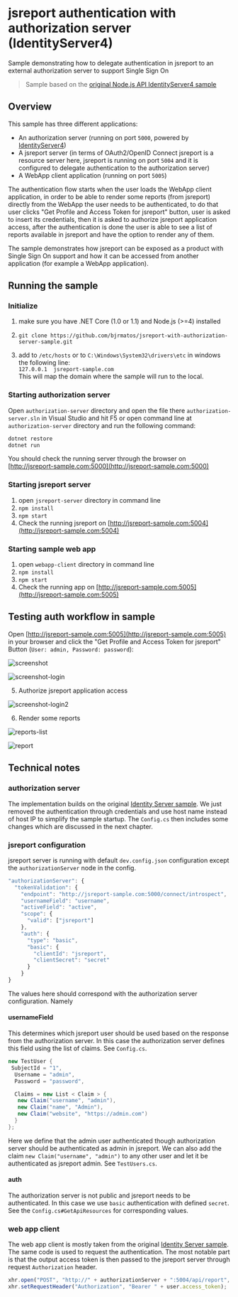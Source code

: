
# jsreport authentication with authorization server (IdentityServer4)

Sample demonstrating how to delegate authentication in jsreport to an external authorization server to support Single Sign On

 > Sample based on the [original Node.js API IdentityServer4 sample](https://github.com/IdentityServer/IdentityServer4.Samples/tree/release/NodeJsApi)

## Overview

This sample has three different applications:

- An authorization server (running on port `5000`, powered by [IdentityServer4](https://github.com/IdentityServer/IdentityServer4))
- A jsreport server (in terms of OAuth2/OpenID Connect jsreport is a resource server here, jsreport is running on port `5004` and it is configured to delegate authentication to the authorization server)
- A WebApp client application (running on port `5005`)

The authentication flow starts when the user loads the WebApp client application, in order to be able to render some reports (from jsreport) directly from the WebApp the user needs to be authenticated, to do that user clicks "Get Profile and Access Token for jsreport" button, user is asked to insert its credentials, then it is asked to authorize jsreport application access, after the authentication is done the user is able to see a list of reports available in jsreport and have the option to render any of them.

The sample demonstrates how jsreport can be exposed as a product with Single Sign On support and how it can be accessed from another application (for example a WebApp application).

## Running the sample

### Initialize

1. make sure you have .NET Core (1.0 or 1.1) and Node.js (>=4) installed

2. `git clone https://github.com/bjrmatos/jsreport-with-authorization-server-sample.git`

3. add to `/etc/hosts` or to `C:\Windows\System32\drivers\etc` in windows the following line: <br/>
`127.0.0.1  jsreport-sample.com`<br/>
This will map the domain where the sample will run to the local.

### Starting authorization server

Open `authorization-server` directory and open the file there `authorization-server.sln` in Visual Studio and hit F5 or open command line at `authorization-server` directory and run the following command:

```sh
dotnet restore
dotnet run
```

You should check the running server through the browser on [http://jsreport-sample.com:5000](http://jsreport-sample.com:5000)

### Starting jsreport server
1. open `jsreport-server` directory in command line
2. `npm install`
3. `npm start`
4. Check the running jsreport on [http://jsreport-sample.com:5004](http://jsreport-sample.com:5004)

### Starting sample web app

1. open `webapp-client` directory in command line
2. `npm install`
3. `npm start`
4. Check the running app on [http://jsreport-sample.com:5005](http://jsreport-sample.com:5005)

## Testing auth workflow in sample

Open [http://jsreport-sample.com:5005](http://jsreport-sample.com:5005)  in your browser and click the "Get Profile and Access Token for jsreport" Button (`User: admin, Password: password`):

![screenshot](images/screenshot.png)

![screenshot-login](images/screenshot-login.png)

5. Authorize jsreport application access

![screenshot-login2](images/screenshot-login2.png)

6. Render some reports

![reports-list](images/reports-list.png)

![report](images/report.png)

## Technical notes

### authorization server
The implementation builds on the original [Identity Server sample](https://github.com/IdentityServer/IdentityServer4.Samples/tree/release/NodeJsApi). We just removed the authentication through credentials and use host name instead of host IP to simplify the sample startup. The `Config.cs` then includes some changes which are discussed in the next chapter.

### jsreport configuration
jsreport server is running with default `dev.config.json` configuration except the `authorizationServer` node in the config.

```js
"authorizationServer": {
  "tokenValidation": {
    "endpoint": "http://jsreport-sample.com:5000/connect/introspect",
    "usernameField": "username",
    "activeField": "active",
    "scope": {
      "valid": ["jsreport"]
    },
    "auth": {
      "type": "basic",
      "basic": {
        "clientId": "jsreport",
        "clientSecret": "secret"
      }
	}
}
```

The values here should correspond with the authorization server configuration. Namely


#### usernameField
This determines which jsreport user should be used based on the response from the authorization server. In this case the authorization server defines this field using the list of claims. See `Config.cs`.

```cs
new TestUser {
 SubjectId = "1",
  Username = "admin",
  Password = "password",

  Claims = new List < Claim > {
   new Claim("username", "admin"),
   new Claim("name", "Admin"),
   new Claim("website", "https://admin.com")
  }
};
```

Here we define that the admin user authenticated though authorization server should be authenticated as admin in jsreport. We can also add the claim `new Claim("username", "admin")` to any other user and let it be authenticated as jsreport admin. See `TestUsers.cs`.

#### auth
The authorization server is not public and jsreport needs to be authenticated. In this case we use `basic` authentication with defined `secret`. See the `Config.cs#GetApiResources` for corresponding values.

### web app client
The web app client is mostly taken from the original [Identity Server sample](https://github.com/IdentityServer/IdentityServer4.Samples/tree/release/NodeJsApi). The same code is used to request the authentication. The most notable part is that the output access token is then passed to the jsreport server through request `Authorization` header.
```js
xhr.open("POST", "http://" + authorizationServer + ":5004/api/report", true);
xhr.setRequestHeader("Authorization", "Bearer " + user.access_token);
```
